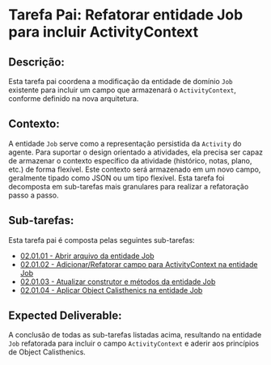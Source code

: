 # Tarefa Pai: Refatorar entidade Job para incluir ActivityContext

## Descrição:

Esta tarefa pai coordena a modificação da entidade de domínio `Job` existente para incluir um campo que armazenará o `ActivityContext`, conforme definido na nova arquitetura.

## Contexto:

A entidade `Job` serve como a representação persistida da `Activity` do agente. Para suportar o design orientado a atividades, ela precisa ser capaz de armazenar o contexto específico da atividade (histórico, notas, plano, etc.) de forma flexível. Este contexto será armazenado em um novo campo, geralmente tipado como JSON ou um tipo flexível. Esta tarefa foi decomposta em sub-tarefas mais granulares para realizar a refatoração passo a passo.

## Sub-tarefas:

Esta tarefa pai é composta pelas seguintes sub-tarefas:

*   [02.01.01 - Abrir arquivo da entidade Job](01-refactor-job-entity/01-open-job-entity-file.md)
*   [02.01.02 - Adicionar/Refatorar campo para ActivityContext na entidade Job](01-refactor-job-entity/02-add-activity-context-field.md)
*   [02.01.03 - Atualizar construtor e métodos da entidade Job](01-refactor-job-entity/03-update-constructor-methods.md)
*   [02.01.04 - Aplicar Object Calisthenics na entidade Job](01-refactor-job-entity/04-apply-object-calisthenics.md)

## Expected Deliverable:

A conclusão de todas as sub-tarefas listadas acima, resultando na entidade `Job` refatorada para incluir o campo `ActivityContext` e aderir aos princípios de Object Calisthenics.